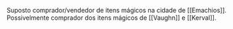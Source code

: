 Suposto comprador/vendedor de itens mágicos na cidade de [[Emachios]]. Possivelmente comprador dos itens mágicos de [[Vaughn]] e [[Kerval]].